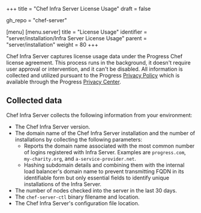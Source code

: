 +++
title = "Chef Infra Server License Usage"
draft = false

gh_repo = "chef-server"

[menu]
  [menu.server]
    title = "License Usage"
    identifier = "server/installation/Infra Server License Usage"
    parent = "server/installation"
    weight = 80
+++

Chef Infra Server captures license usage data under the Progress Chef license agreement. This process runs in the background, it doesn't require user approval or intervention, and it can't be disabled. All information is collected and utilized pursuant to the Progress [Privacy Policy](https://www.progress.com/legal/privacy-policy) which is available through the Progress [Privacy Center](https://www.progress.com/legal/privacy-center).

## Collected data

Chef Infra Server collects the following information from your environment:

- The Chef Infra Server version.
- The domain name of the Chef Infra Server installation and the number of installations by collecting the following parameters:
  - Reports the domain name associated with the most common number of logins registered with Infra Server. Examples are `progress.com`, `my-charity.org`, and `a-service-provider.net`.
  - Hashing subdomain details and combining them with the internal load balancer's domain name to prevent transmitting FQDN in its identifiable form but only essential fields to identify unique installations of the Infra Server.
- The number of nodes checked into the server in the last 30 days.
- The `chef-server-ctl` binary filename and location.
- The Chef Infra Server's configuration file location.
